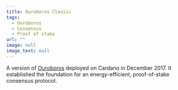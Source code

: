 ```yaml
---
title: Ouroboros Classic
tags:
  - Ouroboros
  - Consensus
  - Proof of stake
url: ""
image: null
image_text: null
---
```


A version of [Ouroboros](https://www.essentialcardano.io/glossary/ouroboros) deployed on Cardano in December 2017. It established the foundation for an energy-efficient, proof-of-stake consensus protocol.
